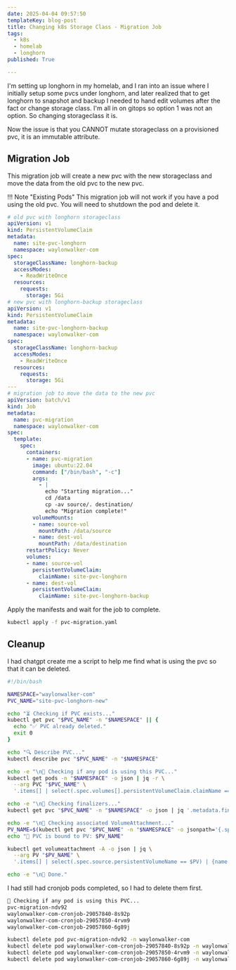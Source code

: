 ```yaml
---
date: 2025-04-04 09:57:50
templateKey: blog-post
title: Changing k8s Storage Class - Migration Job
tags:
  - k8s
  - homelab
  - longhorn
published: True

---
```


I'm setting up longhorn in my homelab, and I ran into an issue where I
initially setup some pvcs under longhorn, and later realized that to get
longhorn to snapshot and backup I needed to hand edit volumes after the fact or
change storage class.  I'm all in on gitops so option 1 was not an option.  So
changing storageclass it is.

Now the issue is that you CANNOT mutate storageclass on a provisioned pvc, it
is an immutable attribute.

## Migration Job

This migration job will create a new pvc with the new storageclass and move the
data from the old pvc to the new pvc.

!!! Note "Existing Pods"
     This migration job will not work if you have a pod using the old pvc.  You
     will need to shutdown the pod and delete it.

``` yaml
# old pvc with longhorn storageclass
apiVersion: v1
kind: PersistentVolumeClaim
metadata:
  name: site-pvc-longhorn
  namespace: waylonwalker-com
spec:
  storageClassName: longhorn-backup
  accessModes:
    - ReadWriteOnce
  resources:
    requests:
      storage: 5Gi
# new pvc with longhorn-backup storageclass
apiVersion: v1
kind: PersistentVolumeClaim
metadata:
  name: site-pvc-longhorn-backup
  namespace: waylonwalker-com
spec:
  storageClassName: longhorn-backup
  accessModes:
    - ReadWriteOnce
  resources:
    requests:
      storage: 5Gi
---
# migration job to move the data to the new pvc
apiVersion: batch/v1
kind: Job
metadata:
  name: pvc-migration
  namespace: waylonwalker-com
spec:
  template:
    spec:
      containers:
      - name: pvc-migration
        image: ubuntu:22.04
        command: ["/bin/bash", "-c"]
        args:
          - |
            echo "Starting migration..."
            cd /data
            cp -av source/. destination/
            echo "Migration complete!"
        volumeMounts:
        - name: source-vol
          mountPath: /data/source
        - name: dest-vol
          mountPath: /data/destination
      restartPolicy: Never
      volumes:
      - name: source-vol
        persistentVolumeClaim:
          claimName: site-pvc-longhorn
      - name: dest-vol
        persistentVolumeClaim:
          claimName: site-pvc-longhorn-backup
```

Apply the manifests and wait for the job to complete.

``` bash
kubectl apply -f pvc-migration.yaml
```

## Cleanup

I had chatgpt create me a script to help me find what is using the pvc so that
it can be deleted.

``` bash
#!/bin/bash

NAMESPACE="waylonwalker-com"
PVC_NAME="site-pvc-longhorn-new"

echo "⏳ Checking if PVC exists..."
kubectl get pvc "$PVC_NAME" -n "$NAMESPACE" || {
  echo "✅ PVC already deleted."
  exit 0
}

echo "🔍 Describe PVC..."
kubectl describe pvc "$PVC_NAME" -n "$NAMESPACE"

echo -e "\n🔗 Checking if any pod is using this PVC..."
kubectl get pods -n "$NAMESPACE" -o json | jq -r \
  --arg PVC "$PVC_NAME" \
  '.items[] | select(.spec.volumes[].persistentVolumeClaim.claimName == $PVC) | .metadata.name'

echo -e "\n🧹 Checking finalizers..."
kubectl get pvc "$PVC_NAME" -n "$NAMESPACE" -o json | jq '.metadata.finalizers'

echo -e "\n🔎 Checking associated VolumeAttachment..."
PV_NAME=$(kubectl get pvc "$PVC_NAME" -n "$NAMESPACE" -o jsonpath='{.spec.volumeName}')
echo "🔗 PVC is bound to PV: $PV_NAME"

kubectl get volumeattachment -A -o json | jq \
  --arg PV "$PV_NAME" \
  '.items[] | select(.spec.source.persistentVolumeName == $PV) | {name: .metadata.name, node: .spec.nodeName, attached: .status.attached}'

echo -e "\n🚀 Done."
```

I had still had cronjob pods completed, so I had to delete them first.

``` bash
🔗 Checking if any pod is using this PVC...
pvc-migration-ndv92
waylonwalker-com-cronjob-29057840-8s92p
waylonwalker-com-cronjob-29057850-4rvm9
waylonwalker-com-cronjob-29057860-6g89j
```

``` bash
kubectl delete pod pvc-migration-ndv92 -n waylonwalker-com
kubectl delete pod waylonwalker-com-cronjob-29057840-8s92p -n waylonwalker-com
kubectl delete pod waylonwalker-com-cronjob-29057850-4rvm9 -n waylonwalker-com
kubectl delete pod waylonwalker-com-cronjob-29057860-6g89j -n waylonwalker-com
```

